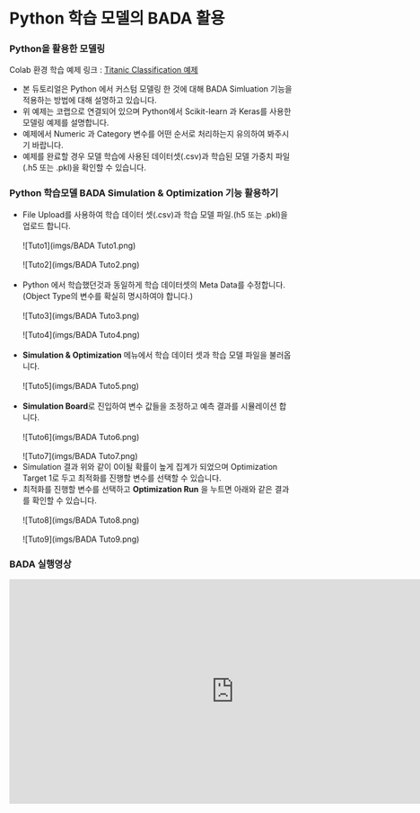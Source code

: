# Python 학습 모델의 BADA 활용

### Python을 활용한 모델링
Colab 환경 학습 예제 링크 : [Titanic Classification 예제](https://colab.research.google.com/drive/1IJeLcjVynhIXyJzmV0mdxcjwtv3id_2O?usp=sharing)

* 본 듀토리얼은 Python 에서 커스텀 모델링 한 것에 대해 BADA Simluation 기능을 적용하는 방법에 대해 설명하고 있습니다.
* 위 예제는 코랩으로 연결되어 있으며 Python에서 Scikit-learn 과 Keras를 사용한 모델링 예제를 설명합니다.
* 예제에서 Numeric 과 Category 변수를 어떤 순서로 처리하는지 유의하여 봐주시기 바랍니다.
* 예제를 완료할 경우 모델 학습에 사용된 데이터셋(.csv)과 학습된 모델 가중치 파일(.h5 또는 .pkl)을 확인할 수 있습니다.
### Python 학습모델 BADA Simulation & Optimization 기능 활용하기
* File Upload를 사용하여 학습 데이터 셋(.csv)과 학습 모델 파일.(h5 또는 .pkl)을 업로드 합니다.
<br><br>
![Tuto1](imgs/BADA Tuto1.png)
<br><br>
![Tuto2](imgs/BADA Tuto2.png)
<br><br>
* Python 에서 학습했던것과 동일하게 학습 데이터셋의 Meta Data를 수정합니다.(Object Type의 변수를 확실히 명시하여야 합니다.)
<br><br>
![Tuto3](imgs/BADA Tuto3.png)
<br><br>
![Tuto4](imgs/BADA Tuto4.png)
<br><br>
* <B>Simulation & Optimization</B> 메뉴에서 학습 데이터 셋과 학습 모델 파일을 불러옵니다.
<br><br>
![Tuto5](imgs/BADA Tuto5.png)
<br><br>
* <B>Simulation Board</B>로 진입하여 변수 값들을 조정하고 예측 결과를 시뮬레이션 합니다.
<br><br>
![Tuto6](imgs/BADA Tuto6.png)
<br><br>
![Tuto7](imgs/BADA Tuto7.png)
* Simulation 결과 위와 같이 0이될 확률이 높게 집계가 되었으며 Optimization Target 1로 두고 최적화를 진행할 변수를 선택할 수 있습니다.
* 최적화를 진행할 변수를 선택하고 <B>Optimization Run</B> 을 누트면 아래와 같은 결과를 확인할 수 있습니다.
<br><br>
![Tuto8](imgs/BADA Tuto8.png)
<br><br>
![Tuto9](imgs/BADA Tuto9.png)
### BADA 실행영상
<iframe width="800" height="400" src="https://www.youtube.com/embed/xB-QxZMhvmo" frameborder="0" 
allow="accelerometer; autoplay; clipboard-write; encrypted-media; gyroscope; picture-in-picture" allowfullscreen></iframe>